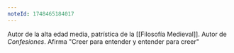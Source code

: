 ```yaml
---
noteId: 1748465184017
---
```


Autor de la alta edad media, patrística de la [[Filosofía Medieval]]. Autor de *Confesiones*. Afirma "Creer para entender y entender para creer"